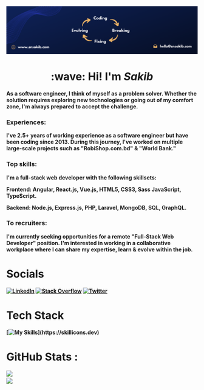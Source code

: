 <img src="./assets/img/banner.png">

<h1 align="center"> 
 :wave: Hi! I'm <b><i>Sakib</i><b>
</h1>
<!-- <h3 align="center">Full-Stack Web Developer @ <a href="https://kaz.com.bd/">Kaz Software Limited</a> </h3> -->


As a software engineer, I think of myself as a problem solver. Whether the solution requires exploring new technologies or going out of my comfort zone, I'm always prepared to accept the challenge.

### **Experiences:**
I've 2.5+ years of working experience as a software engineer but have been coding since 2013. During this journey, I've worked on multiple large-scale projects such as "RobiShop.com.bd" & "World Bank."

### **Top skills:**
I'm a full-stack web developer with the following skillsets:

Frontend: Angular, React.js, Vue.js, HTML5, CSS3, Sass JavaScript, TypeScript.

Backend: Node.js, Express.js, PHP, Laravel, MongoDB, SQL, GraphQL.

### **To recruiters:**
I'm currently seeking opportunities for a remote "Full-Stack Web Developer" position.
I'm interested in working in a collaborative workplace where I can share my expertise, learn & evolve within the job.

# Socials
[![LinkedIn](https://img.shields.io/badge/LinkedIn-%230077B5.svg?logo=linkedin&logoColor=white)](https://linkedin.com/in/s-n-sakib) [![Stack Overflow](https://img.shields.io/badge/-Stackoverflow-FE7A16?logo=stack-overflow&logoColor=white)](https://stackoverflow.com/users/9611676) [![Twitter](https://img.shields.io/badge/Twitter-%231DA1F2.svg?logo=Twitter&logoColor=white)](https://twitter.com/syed_n_sakib) 

# Tech Stack

[![My Skills](https://skillicons.dev/icons?i=html,css,sass,bootstrap,js,ts,angular,react,vue,nodejs,graphql,docker,firebase,git,php,laravel,md,materialui,mongodb,mysql,nextjs,py,r,redis,redux,wordpress,)](https://skillicons.dev)
# GitHub Stats :
![](https://github-readme-stats.vercel.app/api?username=snsakib&theme=tokyonight&hide_border=true&include_all_commits=false&count_private=true)<br/>
![](https://github-readme-stats.vercel.app/api/top-langs/?username=snsakib&theme=tokyonight&hide_border=true&include_all_commits=false&count_private=true&layout=compact)


